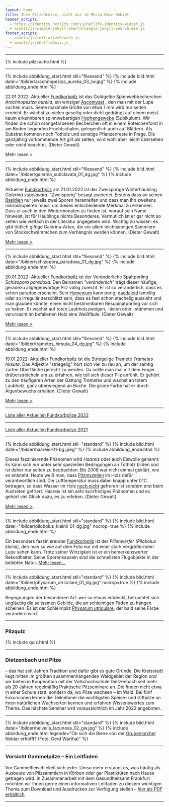 ```yaml
---
layout: home
title: Ihre Pilzadresse, nicht nur im Rhein-Main-Gebiet
header_scripts:
  - https://identity.netlify.com/v1/netlify-identity-widget.js
  - assets/js/simple-jekyll-search/simple-jekyll-search.min.js
footer_scripts:
  - assets/js/initializeSearch.js
  - assets/js/shuffleQuiz.js
---
```

- - -

{% include pilzsuche.html %}

- - -

{% include abbildung_start.html stil="fliessend" %}
{% include bild.html datei="/bilder/arachnopeziza_aurelia_03_iw.jpg" %}
{% include abbildung_ende.html %}

22.01.2022: Aktueller [Fundkorbpilz](AA "Glossar-") ist das Goldgelbe Spinnwebbecherchen *Arachnopeziza aurelia*, ein winziger [Ascomyzet](Ascomyzeten "Glossar") , den man mit der Lupe suchen muss. Seine maximale Größe von etwa 1 mm wird nur selten erreicht. Er wächst zu vielen gesellig oder dicht gedrängt auf einem meist kaum erkennbaren spinnwebartigen [Hyphengewebe](Hyphen "Glossar") (Subikulum). Wir finden die schön orangefarbenen Becherchen oft in einem Roteichenforst in am Boden liegenden Fruchtschalen, gelegentlich auch auf Blättern. Als Substrat kommen noch Totholz und sonstige Pflanzenreste in Frage. Die ganzjährig vorkommende Art gilt als selten, wird wohl aber leicht übersehen oder nicht beachtet. (Dieter Gewalt)

Mehr lesen >

<div style="clear:  both"></div>

- - -

{% include abbildung_start.html stil="fliessend" %}
{% include bild.html datei="/bilder/galerina_subclavata_01_dg.jpg" %}
{% include abbildung_ende.html %}

Aktueller [Fundkorbpilz](AA "Glossar-") am 21.01.2022 ist der Zweisporige Winterhäubling *Galerina subclavata*. "Zweisporig" besagt zweierlei. Erstens dass an seinen [Basidien](<Basidien "Glossar">) nur jeweils zwei Sporen heranreifen und dass man ihn zweitens mikroskopieren muss, um dieses entscheidende Merkmal zu erkennen. Dass er auch in den Wintermonaten zu finden ist, worauf sein Name hinweist, ist für Häublinge nichts Besonderes. Vermutlich ist er gar nicht so selten wie vielfach in der Literatur angegeben wird. Wichtig zu wissen: es gibt tödlich giftige Galerina-Arten, die vor allem leichtsinnigen Sammlern von Stockschwämmchen zum Verhängnis werden können. (Dieter Gewalt)

[Mehr lesen >](/pilze/galerina-subclavata-zweisporiger-winterhäubling)

<div style="clear:  both"></div>

- - -

{% include abbildung_start.html stil="fliessend" %}
{% include bild.html datei="/bilder/schizopora_paradoxa_01_dg.jpg" %}
{% include abbildung_ende.html %}

20.01.2022: Aktueller [Fundkorbpilz](AA "Glossar-") ist der Veränderliche Spaltporling *Schizopora paradoxa*. Den Beinamen *"veränderlich"* trägt dieser häufige, geradezu allgegenwärtige Pilz völlig zurecht. Er ist so veränderlich, dass es schon paradox erscheint. Sein [Hymenium](Hymenium "Glossar") kann porig, [daedaloid](daedaloid "Glossar") lamellig oder so irregulär zerschlitzt sein, dass es fast schon stachelig aussieht und man glauben könnte, einen nicht bestimmbaren Resupinatporling vor sich zu haben. Er wächst auf toten Laubholzzweigen, -ästen oder -stämmen und verursacht im befallenen Holz eine Weißfäule. (Dieter Gewalt)

[Mehr lesen >](/pilze/schizopora-paradoxa-veränderlicher-spaltporling)

<div style="clear:  both"></div>

- - -

{% include abbildung_start.html stil="fliessend" %}
{% include bild.html datei="/bilder/trametes_hirsuta_04_dg.jpg" %}
{% include abbildung_ende.html %}

19.01.2022: Aktueller [Fundkorbpilz](AA "Glossar-") ist die Striegelige Tramete *Trametes hirsuta*. Das Adjektiv "striegelig" hört sich viel zu rau an, um der samtig zarten Oberfläche gerecht zu werden. Da sollte man mal mit dem Finger drüberstreicheln um zu erfahren, wie toll sich dieser Pilz anfühlt. Er gehört zu den häufigeren Arten der Gattung *Trametes* und wächst an totem Laubholz, ganz überwiegend an Buche. Die grüne Farbe hat er durch Algenbewuchs erhalten. (Dieter Gewalt)

[Mehr lesen >](/pilze/trametes-hirsuta-striegelige-tramete)

<div style="clear:  both"></div>

- - -

[Liste aller Aktuellen Fundkorbpilze 2022](/artikel/liste-aller-aktuellen-fundkorbpilze-2022.html)

- - -

[Liste aller Aktuellen Fundkorbpilze 2021](/artikel/liste-aller-aktuellen-fundkorbpilze-2021.html)

- - -

{% include abbildung_start.html stil="standard" %}
{% include bild.html datei="/bilder/haareis-01-bg.jpeg" %}
{% include abbildung_ende.html %}

Dieses faszinierende Phänomen wird *Haareis* oder auch Eiswolle genannt. Es kann sich nur unter sehr speziellen Bedingungen an Totholz bilden und ist daher nur selten zu beobachten. Bis 2008 war nicht einmal geklärt, wie es entsteht. Heute weiß man, dass [Pilzmyzelien](Myzel "Glossar") im Holz dafür verantwortlich sind. Die Lufttemperatur muss dabei knapp unter 0°C betragen, so dass Wasser im Holz <ins>noch nicht</ins> gefroren ist sondern erst beim Austreten gefriert. Haareis ist ein sehr kurzfristiges Phänomen und es gehört viel Glück dazu, es zu erleben. (Dieter Gewalt)

[Mehr lesen >](/artikel/haareis)

- - -

{% include abbildung_start.html stil="standard" %}
{% include bild.html datei="/bilder/pilobolus_kleinii_01_dg.jpg" nocrop=true %}
{% include abbildung_ende.html %}

Ein besonders faszinierender [Fundkorbpilz](AA "Glossar-") ist der *Pillenwerfer (Pilobolus kleinii)*, den man so wie auf dem Foto nur mit einer stark vergrößernden Lupe sehen kann. Trotz seiner Winzigkeit ist er ein bemerkenswerter Rekordhalter. Seine Sporenkapseln sind die schnellsten Flugobjekte in der belebten Natur. [Mehr lesen...](/pilze/pilobolus-kleinii-pillenwerfer)

- - -

{% include abbildung_start.html stil="standard" %}
{% include bild.html datei="/bilder/physarum_utriculare_01_dg.jpg" nocrop=true %}
{% include abbildung_ende.html %}

Begegnungen der besonderen Art: wer so etwas entdeckt, betrachtet sich ungläubig die seltsamen Gebilde, die an schleimigen Fäden zu hängen scheinen. Es ist der Schleimpilz [Physarum utriculare](/pilze/physarum-utriculare-fadenfruchtschleimpilz), der bald seine Farbe verändern wird.

- - -

### Pilzquiz

{% include quiz.html %}

- - -

### Dietzenbach und Pilze

– das hat seit Jahren Tradition und dafür gibt es gute Gründe. Die Kreisstadt liegt mitten im größten zusammenhängenden Waldgebiet der Region und wir bieten in Kooperation mit der Volkshochschule Dietzenbach seit mehr als 20 Jahren regelmäßig Praktische Pilzseminare an. Die finden nicht etwa in einer Schule statt, sondern da, wo Pilze wachsen – im Wald. Bei fünf Exkursionen lernen die Teilnehmer die wichtigsten Speise- und Giftpilze an ihren natürlichen Wuchsorten kennen und erfahren Wissenswertes zum Thema. Das nächste Seminar wrd voraussichtlich im Jahr 2022 angeboten.  

- - -

{% include abbildung_start.html stil="standard" %}
{% include bild.html datei="/bilder/helvella_lacunosa_02_gw.jpg" %}
{% include abbildung_ende.html legende="Ob sich die Biene von der <a href='/pilze/helvella-lacunosa-grubenlorchel'>Grubenlorchel</a> Nektar erhofft?  (Foto: Gerd Wartha)" %}

- - -

### Vorsicht Gammelpilze – Ein Leitfaden

Vor Gammelfleisch ekelt sich jeder. Umso mehr erstaunt es, was häufig als Ausbeute von Pilzsammlern in Körben oder gar Plastiktüten nach Hause getragen wird. In Zusammenarbeit mit dem Gesundheitsamt Frankfurt möchten wir Ihnen gerne einen informativen Leitfaden zu diesem wichtigen Thema zum Download und Ausdrucken zur Verfügung stellen – [hier als PDF erhältlich](/assets/docs/Fundkorb.de-Gammelpilze.pdf).

- - -